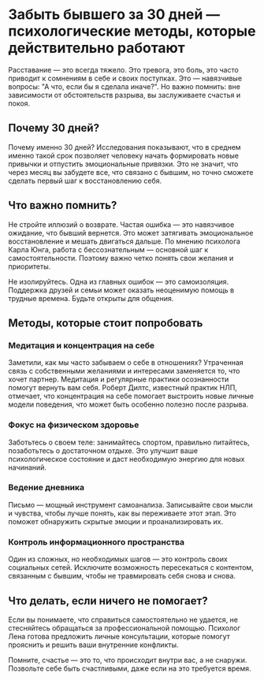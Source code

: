 # Забыть бывшего за 30 дней — психологические методы, которые действительно работают

Расставание — это всегда тяжело. Это тревога, это боль, это часто приводит к сомнениям в себе и своих поступках. Это — навязчивые вопросы: "А что, если бы я сделала иначе?". Но важно помнить: вне зависимости от обстоятельств разрыва, вы заслуживаете счастья и покоя.

## Почему 30 дней?

Почему именно 30 дней? Исследования показывают, что в среднем именно такой срок позволяет человеку начать формировать новые привычки и отпустить эмоциональные привязки. Это не значит, что через месяц вы забудете все, что связано с бывшим, но точно сможете сделать первый шаг к восстановлению себя.

## Что важно помнить?

Не стройте иллюзий о возврате. Частая ошибка — это навязчивое ожидание, что бывший вернется. Это может затягивать эмоциональное восстановление и мешать двигаться дальше. По мнению психолога Карла Юнга, работа с бессознательным — основной шаг к самостоятельности. Поэтому важно четко понять свои желания и приоритеты.

Не изолируйтесь. Одна из главных ошибок — это самоизоляция. Поддержка друзей и семьи может оказать неоценимую помощь в трудные времена. Будьте открыты для общения.

## Методы, которые стоит попробовать

### Медитация и концентрация на себе

Заметили, как мы часто забываем о себе в отношениях? Утраченная связь с собственными желаниями и интересами заменяется то, что хочет партнер. Медитация и регулярные практики осознанности помогут вернуть вам себя. Роберт Дилтс, известный практик НЛП, отмечает, что концентрация на себе помогает выстроить новые личные модели поведения, что может быть особенно полезно после разрыва.

### Фокус на физическом здоровье

Заботьтесь о своем теле: занимайтесь спортом, правильно питайтесь, позаботьтесь о достаточном отдыхе. Это улучшит ваше психологическое состояние и даст необходимую энергию для новых начинаний.

### Ведение дневника

Письмо — мощный инструмент самоанализа. Записывайте свои мысли и чувства, чтобы лучше понять, как вы переживаете этот этап. Это поможет обнаружить скрытые эмоции и проанализировать их.

### Контроль информационного пространства

Один из сложных, но необходимых шагов — это контроль своих социальных сетей. Исключите возможность пересекаться с контентом, связанным с бывшим, чтобы не травмировать себя снова и снова.

## Что делать, если ничего не помогает?

Если вы понимаете, что справиться самостоятельно не удается, не стесняйтесь обращаться за профессиональной помощью. Психолог Лена готова предложить личные консультации, которые помогут прояснить и решить ваши внутренние конфликты.

Помните, счастье — это то, что происходит внутри вас, а не снаружи. Позвольте себе быть счастливыми, даже если на это требуется время.